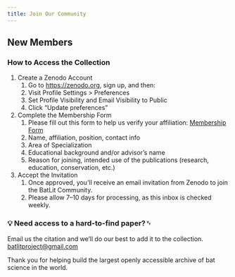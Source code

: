 ```yaml
---
title: Join Our Community
---
```


## New Members

### How to Access the Collection


1. Create a Zenodo Account
    1. Go to https://zenodo.org, sign up, and then:
    1. Visit Profile Settings > Preferences
    1. Set Profile Visibility and Email Visibility to Public
    1. Click “Update preferences”
1. Complete the Membership Form
    1. Please fill out this form to help us verify your affiliation: [Membership Form](https://docs.google.com/forms/d/e/1FAIpQLScTFfM3qNvhwTuMY_9xhvywJpcccxAlR4UqEdp4dOlqNyPdVA/viewform)
    1. Name, affiliation, position, contact info 
    1. Area of Specialization
    1. Educational background and/or advisor’s name
    1. Reason for joining, intended use of the publications (research, education, conservation, etc.)
1. Accept the Invitation
    1. Once approved, you'll receive an email invitation from Zenodo to join the BatLit Community.
    1. Please allow 7–10 days for processing, as this inbox is checked weekly.

### 💡 Need access to a hard-to-find paper?␋ 

Email us the citation and we’ll do our best to add it to the collection. [batlitproject@gmail.com](mailto:batlitproject@gmail.com)

Thank you for helping build the largest openly accessible archive of bat science in the world.
